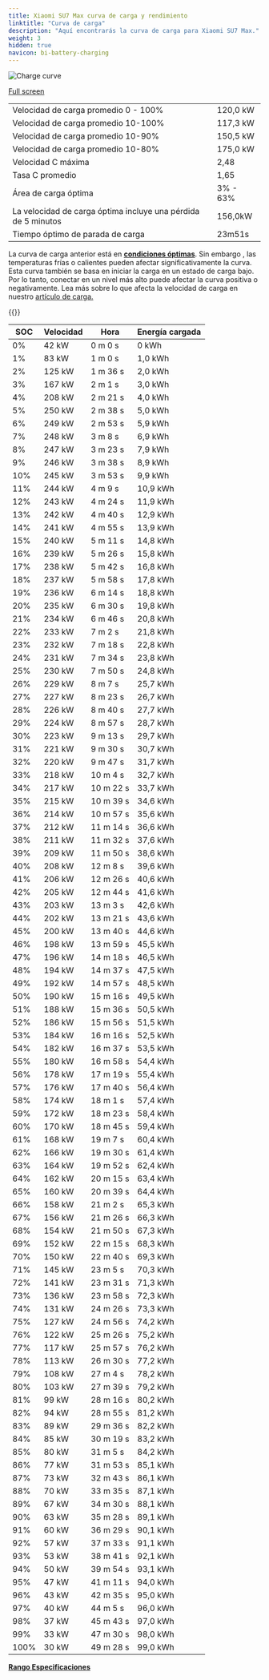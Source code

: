 ```yaml
---
title: Xiaomi SU7 Max curva de carga y rendimiento
linktitle: "Curva de carga"
description: "Aquí encontrarás la curva de carga para Xiaomi SU7 Max."
weight: 3
hidden: true
navicon: bi-battery-charging
---
```

<!-- markdownlint-disable MD033 -->
<img src="/images/models/xiaomi/su7/su7_max/chargingcurve.svg" alt="Charge curve" class="img-fluid">

[Full screen](/images/models/xiaomi/su7/su7_max/chargingcurve.svg)


<table class="table table-striped border">
<tbody>
<tr>
<td>Velocidad de carga promedio 0 - 100%</td><td>120,0 kW</td>
</tr>
<tr>
<td>Velocidad de carga promedio 10-100%</td><td>117,3 kW</td>
</tr>
<tr>
<td>Velocidad de carga promedio 10-90%</td><td>150,5 kW</td>
</tr>
<tr>
<td>Velocidad de carga promedio 10-80%</td><td>175,0 kW</td>
</tr>
<tr>
<td>Velocidad C máxima</td><td>2,48</td>
</tr>
<tr>
<td>Tasa C promedio</td><td>1,65</td>
</tr>
<tr>
<td>Área de carga óptima</td><td>3% - 63%</td>
</tr>
<tr>
<td>La velocidad de carga óptima incluye una pérdida de 5 minutos</td><td>156,0kW</td>
</tr>
<tr>
<td>Tiempo óptimo de parada de carga</td><td>23m51s</td>
</tr>
</tbody>
</table>


La curva de carga anterior está en **[condiciones óptimas](../../../../../technology/battery/charging/#temperatura)**. Sin embargo , las temperaturas frías o calientes pueden afectar significativamente la curva. Esta curva también se basa en iniciar la carga en un estado de carga bajo. Por lo tanto, conectar en un nivel más alto puede afectar la curva positiva o negativamente. Lea más sobre lo que afecta la velocidad de carga en nuestro [artículo de carga.](../../../../../technology/battery/charging/)


{{<evkxdisplayaddarticle />}}
<table class="table table-striped border">
<thead>
<tr><th>SOC</th><th>Velocidad</th><th>Hora</th><th>Energía cargada</th></tr>
</thead>
<tbody>
<tr>
<td>0%</td><td>42 kW</td><td> 0 m 0 s </td><td>0 kWh </td>
</tr>
<tr>
<td>1%</td><td>83 kW</td><td> 1 m 0 s </td><td>1,0 kWh </td>
</tr>
<tr>
<td>2%</td><td>125 kW</td><td> 1 m 36 s </td><td>2,0 kWh </td>
</tr>
<tr>
<td>3%</td><td>167 kW</td><td> 2 m 1 s </td><td>3,0 kWh </td>
</tr>
<tr>
<td>4%</td><td>208 kW</td><td> 2 m 21 s </td><td>4,0 kWh </td>
</tr>
<tr>
<td>5%</td><td>250 kW</td><td> 2 m 38 s </td><td>5,0 kWh </td>
</tr>
<tr>
<td>6%</td><td>249 kW</td><td> 2 m 53 s </td><td>5,9 kWh </td>
</tr>
<tr>
<td>7%</td><td>248 kW</td><td> 3 m 8 s </td><td>6,9 kWh </td>
</tr>
<tr>
<td>8%</td><td>247 kW</td><td> 3 m 23 s </td><td>7,9 kWh </td>
</tr>
<tr>
<td>9%</td><td>246 kW</td><td> 3 m 38 s </td><td>8,9 kWh </td>
</tr>
<tr>
<td>10%</td><td>245 kW</td><td> 3 m 53 s </td><td>9,9 kWh </td>
</tr>
<tr>
<td>11%</td><td>244 kW</td><td> 4 m 9 s </td><td>10,9 kWh </td>
</tr>
<tr>
<td>12%</td><td>243 kW</td><td> 4 m 24 s </td><td>11,9 kWh </td>
</tr>
<tr>
<td>13%</td><td>242 kW</td><td> 4 m 40 s </td><td>12,9 kWh </td>
</tr>
<tr>
<td>14%</td><td>241 kW</td><td> 4 m 55 s </td><td>13,9 kWh </td>
</tr>
<tr>
<td>15%</td><td>240 kW</td><td> 5 m 11 s </td><td>14,8 kWh </td>
</tr>
<tr>
<td>16%</td><td>239 kW</td><td> 5 m 26 s </td><td>15,8 kWh </td>
</tr>
<tr>
<td>17%</td><td>238 kW</td><td> 5 m 42 s </td><td>16,8 kWh </td>
</tr>
<tr>
<td>18%</td><td>237 kW</td><td> 5 m 58 s </td><td>17,8 kWh </td>
</tr>
<tr>
<td>19%</td><td>236 kW</td><td> 6 m 14 s </td><td>18,8 kWh </td>
</tr>
<tr>
<td>20%</td><td>235 kW</td><td> 6 m 30 s </td><td>19,8 kWh </td>
</tr>
<tr>
<td>21%</td><td>234 kW</td><td> 6 m 46 s </td><td>20,8 kWh </td>
</tr>
<tr>
<td>22%</td><td>233 kW</td><td> 7 m 2 s </td><td>21,8 kWh </td>
</tr>
<tr>
<td>23%</td><td>232 kW</td><td> 7 m 18 s </td><td>22,8 kWh </td>
</tr>
<tr>
<td>24%</td><td>231 kW</td><td> 7 m 34 s </td><td>23,8 kWh </td>
</tr>
<tr>
<td>25%</td><td>230 kW</td><td> 7 m 50 s </td><td>24,8 kWh </td>
</tr>
<tr>
<td>26%</td><td>229 kW</td><td> 8 m 7 s </td><td>25,7 kWh </td>
</tr>
<tr>
<td>27%</td><td>227 kW</td><td> 8 m 23 s </td><td>26,7 kWh </td>
</tr>
<tr>
<td>28%</td><td>226 kW</td><td> 8 m 40 s </td><td>27,7 kWh </td>
</tr>
<tr>
<td>29%</td><td>224 kW</td><td> 8 m 57 s </td><td>28,7 kWh </td>
</tr>
<tr>
<td>30%</td><td>223 kW</td><td> 9 m 13 s </td><td>29,7 kWh </td>
</tr>
<tr>
<td>31%</td><td>221 kW</td><td> 9 m 30 s </td><td>30,7 kWh </td>
</tr>
<tr>
<td>32%</td><td>220 kW</td><td> 9 m 47 s </td><td>31,7 kWh </td>
</tr>
<tr>
<td>33%</td><td>218 kW</td><td> 10 m 4 s </td><td>32,7 kWh </td>
</tr>
<tr>
<td>34%</td><td>217 kW</td><td> 10 m 22 s </td><td>33,7 kWh </td>
</tr>
<tr>
<td>35%</td><td>215 kW</td><td> 10 m 39 s </td><td>34,6 kWh </td>
</tr>
<tr>
<td>36%</td><td>214 kW</td><td> 10 m 57 s </td><td>35,6 kWh </td>
</tr>
<tr>
<td>37%</td><td>212 kW</td><td> 11 m 14 s </td><td>36,6 kWh </td>
</tr>
<tr>
<td>38%</td><td>211 kW</td><td> 11 m 32 s </td><td>37,6 kWh </td>
</tr>
<tr>
<td>39%</td><td>209 kW</td><td> 11 m 50 s </td><td>38,6 kWh </td>
</tr>
<tr>
<td>40%</td><td>208 kW</td><td> 12 m 8 s </td><td>39,6 kWh </td>
</tr>
<tr>
<td>41%</td><td>206 kW</td><td> 12 m 26 s </td><td>40,6 kWh </td>
</tr>
<tr>
<td>42%</td><td>205 kW</td><td> 12 m 44 s </td><td>41,6 kWh </td>
</tr>
<tr>
<td>43%</td><td>203 kW</td><td> 13 m 3 s </td><td>42,6 kWh </td>
</tr>
<tr>
<td>44%</td><td>202 kW</td><td> 13 m 21 s </td><td>43,6 kWh </td>
</tr>
<tr>
<td>45%</td><td>200 kW</td><td> 13 m 40 s </td><td>44,6 kWh </td>
</tr>
<tr>
<td>46%</td><td>198 kW</td><td> 13 m 59 s </td><td>45,5 kWh </td>
</tr>
<tr>
<td>47%</td><td>196 kW</td><td> 14 m 18 s </td><td>46,5 kWh </td>
</tr>
<tr>
<td>48%</td><td>194 kW</td><td> 14 m 37 s </td><td>47,5 kWh </td>
</tr>
<tr>
<td>49%</td><td>192 kW</td><td> 14 m 57 s </td><td>48,5 kWh </td>
</tr>
<tr>
<td>50%</td><td>190 kW</td><td> 15 m 16 s </td><td>49,5 kWh </td>
</tr>
<tr>
<td>51%</td><td>188 kW</td><td> 15 m 36 s </td><td>50,5 kWh </td>
</tr>
<tr>
<td>52%</td><td>186 kW</td><td> 15 m 56 s </td><td>51,5 kWh </td>
</tr>
<tr>
<td>53%</td><td>184 kW</td><td> 16 m 16 s </td><td>52,5 kWh </td>
</tr>
<tr>
<td>54%</td><td>182 kW</td><td> 16 m 37 s </td><td>53,5 kWh </td>
</tr>
<tr>
<td>55%</td><td>180 kW</td><td> 16 m 58 s </td><td>54,4 kWh </td>
</tr>
<tr>
<td>56%</td><td>178 kW</td><td> 17 m 19 s </td><td>55,4 kWh </td>
</tr>
<tr>
<td>57%</td><td>176 kW</td><td> 17 m 40 s </td><td>56,4 kWh </td>
</tr>
<tr>
<td>58%</td><td>174 kW</td><td> 18 m 1 s </td><td>57,4 kWh </td>
</tr>
<tr>
<td>59%</td><td>172 kW</td><td> 18 m 23 s </td><td>58,4 kWh </td>
</tr>
<tr>
<td>60%</td><td>170 kW</td><td> 18 m 45 s </td><td>59,4 kWh </td>
</tr>
<tr>
<td>61%</td><td>168 kW</td><td> 19 m 7 s </td><td>60,4 kWh </td>
</tr>
<tr>
<td>62%</td><td>166 kW</td><td> 19 m 30 s </td><td>61,4 kWh </td>
</tr>
<tr>
<td>63%</td><td>164 kW</td><td> 19 m 52 s </td><td>62,4 kWh </td>
</tr>
<tr>
<td>64%</td><td>162 kW</td><td> 20 m 15 s </td><td>63,4 kWh </td>
</tr>
<tr>
<td>65%</td><td>160 kW</td><td> 20 m 39 s </td><td>64,4 kWh </td>
</tr>
<tr>
<td>66%</td><td>158 kW</td><td> 21 m 2 s </td><td>65,3 kWh </td>
</tr>
<tr>
<td>67%</td><td>156 kW</td><td> 21 m 26 s </td><td>66,3 kWh </td>
</tr>
<tr>
<td>68%</td><td>154 kW</td><td> 21 m 50 s </td><td>67,3 kWh </td>
</tr>
<tr>
<td>69%</td><td>152 kW</td><td> 22 m 15 s </td><td>68,3 kWh </td>
</tr>
<tr>
<td>70%</td><td>150 kW</td><td> 22 m 40 s </td><td>69,3 kWh </td>
</tr>
<tr>
<td>71%</td><td>145 kW</td><td> 23 m 5 s </td><td>70,3 kWh </td>
</tr>
<tr>
<td>72%</td><td>141 kW</td><td> 23 m 31 s </td><td>71,3 kWh </td>
</tr>
<tr>
<td>73%</td><td>136 kW</td><td> 23 m 58 s </td><td>72,3 kWh </td>
</tr>
<tr>
<td>74%</td><td>131 kW</td><td> 24 m 26 s </td><td>73,3 kWh </td>
</tr>
<tr>
<td>75%</td><td>127 kW</td><td> 24 m 56 s </td><td>74,2 kWh </td>
</tr>
<tr>
<td>76%</td><td>122 kW</td><td> 25 m 26 s </td><td>75,2 kWh </td>
</tr>
<tr>
<td>77%</td><td>117 kW</td><td> 25 m 57 s </td><td>76,2 kWh </td>
</tr>
<tr>
<td>78%</td><td>113 kW</td><td> 26 m 30 s </td><td>77,2 kWh </td>
</tr>
<tr>
<td>79%</td><td>108 kW</td><td> 27 m 4 s </td><td>78,2 kWh </td>
</tr>
<tr>
<td>80%</td><td>103 kW</td><td> 27 m 39 s </td><td>79,2 kWh </td>
</tr>
<tr>
<td>81%</td><td>99 kW</td><td> 28 m 16 s </td><td>80,2 kWh </td>
</tr>
<tr>
<td>82%</td><td>94 kW</td><td> 28 m 55 s </td><td>81,2 kWh </td>
</tr>
<tr>
<td>83%</td><td>89 kW</td><td> 29 m 36 s </td><td>82,2 kWh </td>
</tr>
<tr>
<td>84%</td><td>85 kW</td><td> 30 m 19 s </td><td>83,2 kWh </td>
</tr>
<tr>
<td>85%</td><td>80 kW</td><td> 31 m 5 s </td><td>84,2 kWh </td>
</tr>
<tr>
<td>86%</td><td>77 kW</td><td> 31 m 53 s </td><td>85,1 kWh </td>
</tr>
<tr>
<td>87%</td><td>73 kW</td><td> 32 m 43 s </td><td>86,1 kWh </td>
</tr>
<tr>
<td>88%</td><td>70 kW</td><td> 33 m 35 s </td><td>87,1 kWh </td>
</tr>
<tr>
<td>89%</td><td>67 kW</td><td> 34 m 30 s </td><td>88,1 kWh </td>
</tr>
<tr>
<td>90%</td><td>63 kW</td><td> 35 m 28 s </td><td>89,1 kWh </td>
</tr>
<tr>
<td>91%</td><td>60 kW</td><td> 36 m 29 s </td><td>90,1 kWh </td>
</tr>
<tr>
<td>92%</td><td>57 kW</td><td> 37 m 33 s </td><td>91,1 kWh </td>
</tr>
<tr>
<td>93%</td><td>53 kW</td><td> 38 m 41 s </td><td>92,1 kWh </td>
</tr>
<tr>
<td>94%</td><td>50 kW</td><td> 39 m 54 s </td><td>93,1 kWh </td>
</tr>
<tr>
<td>95%</td><td>47 kW</td><td> 41 m 11 s </td><td>94,0 kWh </td>
</tr>
<tr>
<td>96%</td><td>43 kW</td><td> 42 m 35 s </td><td>95,0 kWh </td>
</tr>
<tr>
<td>97%</td><td>40 kW</td><td> 44 m 5 s </td><td>96,0 kWh </td>
</tr>
<tr>
<td>98%</td><td>37 kW</td><td> 45 m 43 s </td><td>97,0 kWh </td>
</tr>
<tr>
<td>99%</td><td>33 kW</td><td> 47 m 30 s </td><td>98,0 kWh </td>
</tr>
<tr>
<td>100%</td><td>30 kW</td><td> 49 m 28 s </td><td>99,0 kWh </td>
</tr>
</tbody>
</table>

<div class="mt-3 mb-3">
<a href="../rangeandconsumption/" class="text-decoration-none text-black">
<strong><i class="bi-arrow-left"></i> Rango </strong>
</a>
<a href="../specifications/" class="text-decoration-none text-black float-end">
<strong>Especificaciones <i class="bi-arrow-right"></i></strong>
</a>
</div>
